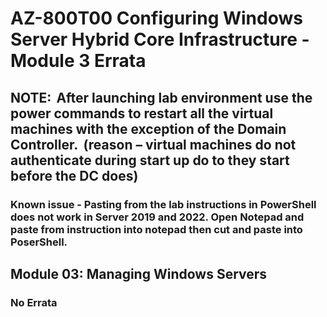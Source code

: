 # AZ-800T00 Configuring Windows Server Hybrid Core Infrastructure - Module 3 Errata


## NOTE:  After launching lab environment use the power commands to restart all the virtual machines with the exception of the Domain Controller.  (reason – virtual machines do not authenticate during start up do to they start before the DC does)  

### Known issue - Pasting from the lab instructions in PowerShell does not work in Server 2019 and 2022.  Open Notepad and paste from instruction into notepad then cut and paste into PoserShell.

## Module 03:  Managing Windows Servers 


### No Errata 

